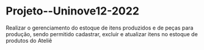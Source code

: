 # Projeto--Uninove12-2022
Realizar o gerenciamento do estoque de itens produzidos e de peças para produção, sendo permitido cadastrar, excluir e atualizar itens no estoque de produtos do Ateliê
